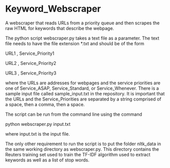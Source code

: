 # Keyword_Webscraper
A webscraper that reads URLs from a priority queue and then scrapes the raw HTML for keywords that describe the webpage.

The python script webscraper.py takes a text file as a parameter. The text file needs to have the file extension *.txt and should be of the form

URL1 , Service_Priority1

URL2 , Service_Priority2

URL3 , Service_Priority3

where the URLs are addresses for webpages and the service priorities are one of Service_ASAP, Service_Standard, or Service_Whenever. There is a sample input file called sample_input.txt in the repository. It is important that the URLs and the Service_Priorities are separated by a string comprised of a space, then a comma, then a space.

The script can be run from the command line using the command

python webscraper.py input.txt

where input.txt is the input file.

The only other requirement to run the script is to put the folder nltk_data in the same working directory as webscraper.py. This directory contains the Reuters training set used to train the TF-IDF algorithm used to extract keywords as well as a list of stop words.
